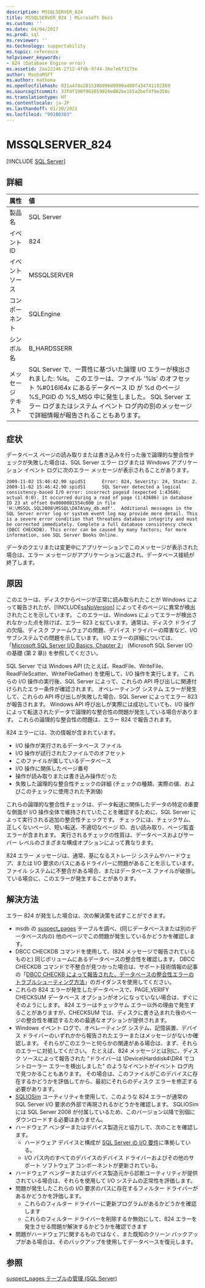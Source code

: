 ```yaml
---
description: MSSQLSERVER_824
title: MSSQLSERVER_824 | Microsoft Docs
ms.custom: ''
ms.date: 04/04/2017
ms.prod: sql
ms.reviewer: ''
ms.technology: supportability
ms.topic: reference
helpviewer_keywords:
- 824 (Database Engine error)
ms.assetid: 2aa22246-2712-4fdb-9744-36e7e6f3175e
author: MashaMSFT
ms.author: mathoma
ms.openlocfilehash: 031a478a281538b096d0900ad80fa34741182269
ms.sourcegitcommit: 33f0f190f962059826e002be165a2bef4f9e350c
ms.translationtype: HT
ms.contentlocale: ja-JP
ms.lasthandoff: 01/30/2021
ms.locfileid: "99180303"
---
```

# <a name="mssqlserver_824"></a>MSSQLSERVER_824
 [!INCLUDE [SQL Server](../../includes/applies-to-version/sqlserver.md)]
  
## <a name="details"></a>詳細  
  
| 属性 | 値 |  
| :-------- | :---- |  
|製品名|SQL Server|  
|イベント ID|824|  
|イベント ソース|MSSQLSERVER|  
|コンポーネント|SQLEngine|  
|シンボル名|B_HARDSSERR|  
|メッセージ テキスト|SQL Server で、一貫性に基づいた論理 I/O エラーが検出されました: %ls。 このエラーは、ファイル '%ls' のオフセット %#016I64x にあるデータベース ID が %d のページ %S_PGID の %S_MSG 中に発生しました。  SQL Server エラー ログまたはシステム イベント ログ内の別のメッセージで詳細情報が報告されることもあります。|  
  
## <a name="symptom"></a>症状  


データベース ページの読み取りまたは書き込みを行った後で論理的な整合性チェックが失敗した場合は、SQL Server エラー ログまたは Windows アプリケーション イベント ログに次のエラー メッセージが表示されることがあります。
 
``` 
2009-11-02 15:46:42.90 spid51      Error: 824, Severity: 24, State: 2.
2009-11-02 15:46:42.90 spid51      SQL Server detected a logical consistency-based I/O error: incorrect pageid (expected 1:43686; actual 0:0). It occurred during a read of page (1:43686) in database ID 23 at offset 0x0000001554c000 in file 'H:\MSSQL.SQL2008\MSSQL\DATA\my_db.mdf'.  Additional messages in the SQL Server error log or system event log may provide more detail. This is a severe error condition that threatens database integrity and must be corrected immediately. Complete a full database consistency check (DBCC CHECKDB). This error can be caused by many factors; for more information, see SQL Server Books Online.
```
 
データのクエリまたは変更中にアプリケーションでこのメッセージが表示された場合は、エラー メッセージがアプリケーションに返され、データベース接続が終了します。 
  
## <a name="cause"></a>原因
このエラーは、ディスクからページが正常に読み取られたことが Windows によって報告されたが、[!INCLUDE[ssNoVersion](../../includes/ssnoversion-md.md)] によってそのページに異常が検出されたことを示しています。 このエラーは、Windows によってエラーが検出されなかった点を除けば、エラー 823 と似ています。通常は、ディスク ドライブの欠陥、ディスク ファームウェアの問題、デバイス ドライバーの障害など、I/O サブシステムでの問題を示しています。 I/O エラーの詳細については、「[Microsoft SQL Server I/O Basics, Chapter 2](/previous-versions/sql/sql-server-2005/administrator/cc917726(v=technet.10))」 (Microsoft SQL Server I/O の基礎 (第 2 章)) を参照してください。  

SQL Server では Windows API (たとえば、ReadFile、WriteFile、ReadFileScatter、WriteFileGather) を使用して、I/O 操作を実行します。 これらの I/O 操作の実行後、SQL Server によって、これらの API 呼び出しに関連付けられたエラー条件が確認されます。 オペレーティング システム エラーが発生して、これらの API 呼び出しが失敗した場合、SQL Server によってエラー 823 が報告されます。 Windows API 呼び出しが実際には成功していても、I/O 操作によって転送されたデータで論理的な整合性の問題が発生している場合があります。 これらの論理的な整合性の問題は、エラー 824 で報告されます。
 
824 エラーには、次の情報が含まれています。

- I/O 操作が実行されるデータベース ファイル
- I/O 操作が試行されたファイルでのオフセット
- このファイルが属しているデータベース
- I/O 操作に関係したページ番号
- 操作が読み取りまたは書き込み操作だった
- 失敗した論理的な整合性チェックの詳細 (チェックの種類、実際の値、およびこのチェックに使用された予測値)
 
これらの論理的な整合性チェックは、データ転送に関係したデータの特定の重要な側面が I/O 操作全体で維持されていたことを確認するために、SQL Server によって実行される追加の整合性チェックです。 チェックには、チェックサム、正しくないページ、短い転送、不適切なページ ID、古い読み取り、ページ監査エラーが含まれます。 実行されるチェックの性質は、データベースおよびサーバー レベルのさまざまな構成オプションによって異なります。 
 
824 エラー メッセージは、通常、基になるストレージ システムやハードウェア、または I/O 要求のパスにあるドライバーに問題があることを示しています。 ファイル システムに不整合がある場合、またはデータベース ファイルが破損している場合に、このエラーが発生することがあります。

## <a name="resolution"></a>解決方法  

エラー 824 が発生した場合は、次の解決策を試すことができます。 

- msdb の [suspect_pages](../backup-restore/manage-the-suspect-pages-table-sql-server.md) テーブルを調べ、(同じデータベースまたは別のデータベース内の) 他のページでこの問題が発生しているかどうかを確認します。
- DBCC CHECKDB コマンドを使用して、(824 メッセージで報告されているものと) 同じボリュームにあるデータベースの整合性を確認します。 DBCC CHECKDB コマンドで不整合が見つかった場合は、サポート技術情報の記事の「[DBCC CHECKB によって報告された、データベースの整合性エラーのトラブルシューティング方法](https://support.microsoft.com/help/2015748/how-to-troubleshoot-database-consistency-errors-reported-by-dbcc-check)」のガイダンスを使用してください。
- これらの 824 エラーが発生したデータベースで、PAGE_VERIFY CHECKSUM データベース オプションがオンになっていない場合は、すぐにそのようにします。 824 エラーはチェックサム エラー以外の理由で発生することがありますが、CHECKSUM では、ディスクに書き込まれた後のページの整合性を確認するための最適なオプションが提供されます。
- Windows イベント ログで、オペレーティング システム、記憶装置、デバイス ドライバーのいずれかから報告されたエラーまたはメッセージがないか確認します。 それらがこのエラーと何らかの関連がある場合は、まず、それらのエラーに対処してください。 たとえば、824 メッセージとは別に、ディスク ソースによって報告された "ドライバーは \Device\Harddisk4\DR4 でコントローラー エラーを検出しました" のようなイベントがイベント ログ内で見つかることもあります。 その場合は、このファイルがこのデバイスに存在するかどうかを評価してから、最初にそれらのディスク エラーを修正する必要があります。
- [SQLIOSim](https://support.microsoft.com/help/231619/how-to-use-the-sqliosim-utility-to-simulate-sql-server-activity-on-a-d) ユーティリティを使用して、このような 824 エラーが通常の SQL Server I/O 要求の外部で再現されるかどうかを確認します。 SQLIOSim には SQL Server 2008 が付属しているため、このバージョン以降で別個にダウンロードする必要はありません。
- ハードウェア ベンダーまたはデバイス製造元と協力して、次のことを確認します。
   - ハードウェア デバイスと構成が [SQL Server の I/O 要件](https://support.microsoft.com/help/967576/microsoft-sql-server-database-engine-input-output-requirements)に準拠している。
   - I/O パス内のすべてのデバイスのデバイス ドライバーおよびその他のサポート ソフトウェア コンポーネントが更新されている。
- ハードウェア ベンダーまたはデバイス製造元から診断ユーティリティが提供されている場合は、それらを使用して I/O システムの正常性を評価します。
- 問題が発生したこれらの I/O 要求のパスに存在するフィルター ドライバーがあるかどうかを評価します。
   - これらのフィルター ドライバーに更新プログラムがあるかどうかを確認します
   - これらのフィルター ドライバーを削除するか無効にして、824 エラーを発生させる問題が解決するかどうかを確認できます
- 問題がハードウェアに関するものではなく、また既知のクリーン バックアップがある場合は、そのバックアップを使用してデータベースを復元します。  

## <a name="see-also"></a>参照  
[suspect_pages テーブルの管理 &#40;SQL Server&#41;](~/relational-databases/backup-restore/manage-the-suspect-pages-table-sql-server.md)  
  
